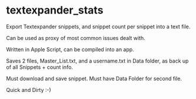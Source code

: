 textexpander_stats
==================

Export Textexpander snippets, and snippet count per snippet into a text file. 

Can be used as proxy of most common issues dealt with.

Written in Apple Script, can be compiled into an app.

Saves 2 files, Master_List.txt, and a username.txt in Data folder, as back up of all Snippets + count info.

Must download and save snippet. Must have Data Folder for second file.

Quick and Dirty :-)
